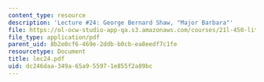 ```yaml
---
content_type: resource
description: 'Lecture #24: George Bernard Shaw, "Major Barbara"'
file: https://ol-ocw-studio-app-qa.s3.amazonaws.com/courses/21l-450-literature-and-ethical-values-fall-2002/dc246daa349a65a955971e855f2a89bc_lec24.pdf
file_type: application/pdf
parent_uid: 8b2e0cf6-469e-2ddb-b0cb-ea8eedf7c1fe
resourcetype: Document
title: lec24.pdf
uid: dc246daa-349a-65a9-5597-1e855f2a89bc
---
```

